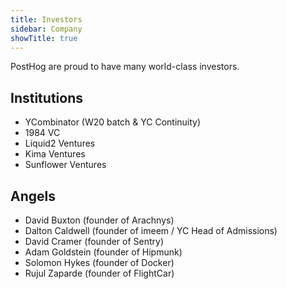 ```yaml
---
title: Investors
sidebar: Company
showTitle: true
---
```

PostHog are proud to have many world-class investors.

## Institutions

* YCombinator (W20 batch & YC Continuity)
* 1984 VC
* Liquid2 Ventures
* Kima Ventures
* Sunflower Ventures

## Angels

* David Buxton (founder of Arachnys)
* Dalton Caldwell (founder of imeem / YC Head of Admissions)
* David Cramer (founder of Sentry)
* Adam Goldstein (founder of Hipmunk)
* Solomon Hykes (founder of Docker)
* Rujul Zaparde (founder of FlightCar)